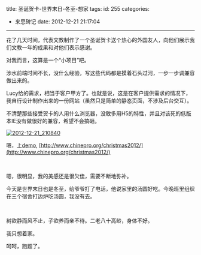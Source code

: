 title: 圣诞贺卡-世界末日-冬至-想家
tags:
id: 255
categories:
  - 来思碑记
date: 2012-12-21 21:17:04
---

花了几天时间，代表文教制作了一个圣诞贺卡送个热心的外国友人，向他们展示我们文教一年的成果和对他们表示感谢。

对我而言，这算是一个“小项目”吧。

涉水前端时间不长，没什么经验，写这些代码都是摸着石头过河，一步一步调兼容做出来的。

Lucy给的需求，相当于客户甲方了。也就是说，这是在客户提供需求的情况下，我自行设计制作出来的一份网站（虽然只是简单的静态页面，不涉及后台交互）。

不清楚那些接受贺卡的人用什么浏览器，没敢多用H5的特性，并且对该死的低版本IE没有做很好的兼容，希望不会搞砸。

[![](http://www.laispace.com/wp-content/uploads/2012/12/2012-12-21_210840.jpg "2012-12-21_210840")](http://www.laispace.com/wp-content/uploads/2012/12/2012-12-21_210840.jpg)

嗯，上[demo](http://www.chinepro.org/christmas2012/), [http://www.chinepro.org/christmas2012/](http://www.chinepro.org/christmas2012/)

&nbsp;

嗯，很明显，我的美感还是很欠佳，需要不断地弥补。

今天是世界末日也是冬至，给爷爷打了电话，他说家里的汤圆好吃。今晚班里组织在三个宿舍打边炉吃汤圆，我没有去。

&nbsp;

树欲静而风不止，子欲养而亲不待。二老八十高龄，身体不好。

我只想着家。

呵呵，跑题了。

&nbsp;